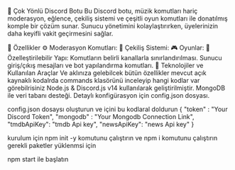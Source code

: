 🌟 Çok Yönlü Discord Botu
Bu Discord botu, müzik komutları hariç moderasyon, eğlence, çekiliş sistemi ve çeşitli oyun komutları ile donatılmış komple bir çözüm sunar. Sunucu yönetimini kolaylaştırırken, üyelerinizin daha keyifli vakit geçirmesini sağlar.

🚀 Özellikler
⚙️ Moderasyon Komutları:
🎉 Çekiliş Sistemi:
🎮 Oyunlar:
🔧 Özelleştirilebilir Yapı:
Komutların belirli kanallarla sınırlandırılması.
Sunucu giriş/çıkış mesajları ve bot yapılandırma komutları.
💾 Teknolojiler ve Kullanılan Araçlar
Ve aklınıza gelebilcek bütün özellikler mevcut açık kaynaklı kodalrda commands klasörünü inceleyip hangi kodlar var görebilrisiniz
Node.js & Discord.js v14 kullanılarak geliştirilmiştir.
MongoDB ile veri tabanı desteği.
Detaylı konfigürasyon için config.json dosyası.

config.json dosaysı oluşturun ve içini bu kodlaral doldurun
{
    "token" : "Your Discord Token",
    "mongodb" : "Your Mongodb Connection Link",
    "tmdbApiKey": "tmdb Api key",
    "newsApiKey": "news Api key"
}

kurulum için npm init -y komutunu çalıştırın ve npm i komutunu çalıştırın gerekli paketler yüklenmsi için

npm start ile başlatın 

